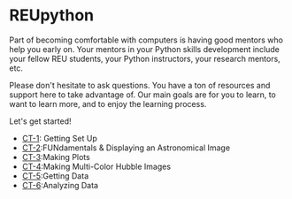 # REUpython
Part of becoming comfortable with computers is having good mentors who help you early on. Your mentors in your Python skills development include your fellow REU students, your Python instructors, your research mentors, etc.

Please don't hesitate to ask questions. You have a ton of resources and support here to take advantage of. Our main goals are for you to learn, to want to learn more, and to enjoy the learning process.

Let's get started!

<ul>
<li><a href='http://nbviewer.ipython.org/github/marksubbarao/REUpython/blob/master/CT-1.ipynb'>CT-1</a>: Getting Set Up</li>
<li><a href='http://nbviewer.ipython.org/github/marksubbarao/REUpython/blob/master/CT-1.ipynb'>CT-2</a>:FUNdamentals & Displaying an Astronomical Image</li>
<li><a href='http://nbviewer.ipython.org/github/marksubbarao/REUpython/blob/master/CT-3.ipynb'>CT-3</a>:Making Plots</li>
<li><a href='http://nbviewer.ipython.org/github/marksubbarao/REUpython/blob/master/CT-4.ipynb'>CT-4</a>:Making Multi-Color Hubble Images</li>
<li><a href='http://nbviewer.ipython.org/github/marksubbarao/REUpython/blob/master/CT-5.ipynb'>CT-5</a>:Getting Data</li>
<li><a href='http://nbviewer.ipython.org/github/marksubbarao/REUpython/blob/master/CT-6.ipynb'>CT-6</a>:Analyzing Data</li>
</ul
